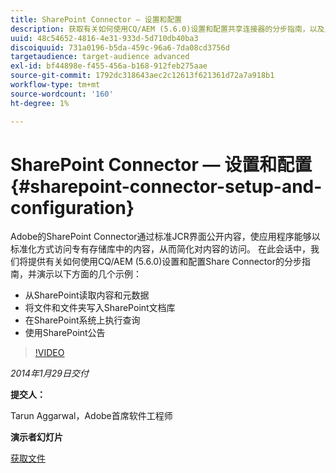 ```yaml
---
title: SharePoint Connector — 设置和配置
description: 获取有关如何使用CQ/AEM (5.6.0)设置和配置共享连接器的分步指南，以及几个示例的演示。 Adobe的SharePoint Connector通过标准JCR界面公开内容，使应用程序能够以标准化方式访问专有存储库中的内容，从而简化对内容的访问。
uuid: 48c54652-4816-4e31-933d-5d710db40ba3
discoiquuid: 731a0196-b5da-459c-96a6-7da08cd3756d
targetaudience: target-audience advanced
exl-id: bf44898e-f455-456a-b168-912feb275aae
source-git-commit: 1792dc318643aec2c12613f621361d72a7a918b1
workflow-type: tm+mt
source-wordcount: '160'
ht-degree: 1%

---
```


# SharePoint Connector — 设置和配置{#sharepoint-connector-setup-and-configuration}

Adobe的SharePoint Connector通过标准JCR界面公开内容，使应用程序能够以标准化方式访问专有存储库中的内容，从而简化对内容的访问。 在此会话中，我们将提供有关如何使用CQ/AEM (5.6.0)设置和配置Share Connector的分步指南，并演示以下方面的几个示例：

* 从SharePoint读取内容和元数据
* 将文件和文件夹写入SharePoint文档库
* 在SharePoint系统上执行查询
* 使用SharePoint公告

>[!VIDEO](https://video.tv.adobe.com/v/19525/?quality=9)

*2014年1月29日交付*

**提交人：**

Tarun Aggarwal，Adobe首席软件工程师

**演示者幻灯片**

[获取文件](assets/cq-gems-sharepoint-connector.pdf)
<!--
[Get back to the Overview](https://helpx.adobe.com/experience-manager/kt/eseminars/gems/aem-index.html)
-->
